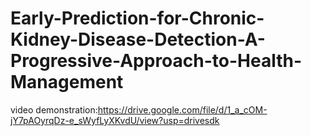 # Early-Prediction-for-Chronic-Kidney-Disease-Detection-A-Progressive-Approach-to-Health-Management
video demonstration:https://drive.google.com/file/d/1_a_cOM-jY7pAOyrqDz-e_sWyfLyXKvdU/view?usp=drivesdk
